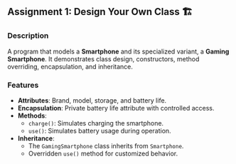 ## Assignment 1: Design Your Own Class 🏗️

### Description

A program that models a **Smartphone** and its specialized variant, a **Gaming Smartphone**. It demonstrates class design, constructors, method overriding, encapsulation, and inheritance.

### Features

- **Attributes**: Brand, model, storage, and battery life.
- **Encapsulation**: Private battery life attribute with controlled access.
- **Methods**:
  - `charge()`: Simulates charging the smartphone.
  - `use()`: Simulates battery usage during operation.
- **Inheritance**:
  - The `GamingSmartphone` class inherits from `Smartphone`.
  - Overridden `use()` method for customized behavior.
